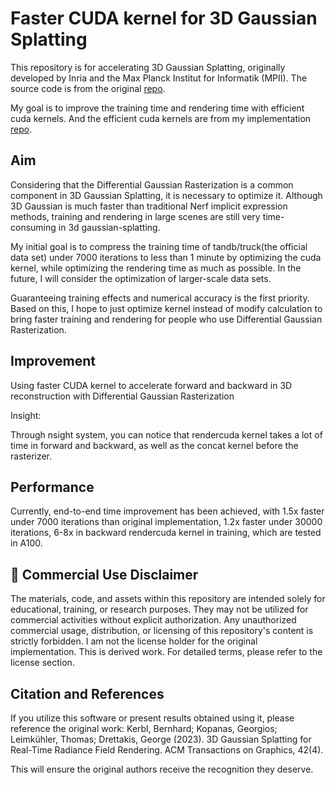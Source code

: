 # Faster CUDA kernel for 3D Gaussian Splatting

This repository is for accelerating 3D Gaussian Splatting, originally developed by Inria and the Max Planck Institut for Informatik (MPII). The source code is from the original [repo](https://github.com/graphdeco-inria/gaussian-splatting). 

My goal is to improve the training time and rendering time with efficient cuda kernels. And the efficient cuda kernels are from my implementation [repo](https://github.com/Kangkang-wky/diff-gaussian-rasterization).

## Aim

Considering that the Differential Gaussian Rasterization is a common component in 3D Gaussian Splatting, it is necessary to optimize it. Although 3D Gaussian is much faster than traditional Nerf implicit expression methods, training and rendering in large scenes are still very time-consuming in 3d gaussian-splatting.

My initial goal is to compress the training time of tandb/truck(the official data set) under 7000 iterations to less than 1 minute by optimizing the cuda kernel, while optimizing the rendering time as much as possible. In the future, I will consider the optimization of larger-scale data sets.

Guaranteeing training effects and numerical accuracy is the first priority. Based on this, I hope to just optimize kernel instead of modify calculation to bring faster training and rendering for people who use Differential Gaussian Rasterization.


## Improvement

Using faster CUDA kernel to accelerate forward and backward in 3D reconstruction with Differential Gaussian Rasterization

Insight:

Through nsight system, you can notice that rendercuda kernel takes a lot of time in forward and backward, as well as the concat kernel before the rasterizer.

## Performance

Currently, end-to-end time improvement has been achieved, with 1.5x faster under 7000 iterations than original implementation, 1.2x faster under 30000 iterations, 6-8x in backward rendercuda kernel in training, which are tested in A100.

## 🚫 Commercial Use Disclaimer

The materials, code, and assets within this repository are intended solely for educational, training, or research purposes. They may not be utilized for commercial activities without explicit authorization. Any unauthorized commercial usage, distribution, or licensing of this repository's content is strictly forbidden. I am not the license holder for the original implementation. This is derived work. For detailed terms, please refer to the license section.

## Citation and References

If you utilize this software or present results obtained using it, please reference the original work: Kerbl, Bernhard; Kopanas, Georgios; Leimkühler, Thomas; Drettakis, George (2023). 3D Gaussian Splatting for Real-Time Radiance Field Rendering. ACM Transactions on Graphics, 42(4).

This will ensure the original authors receive the recognition they deserve.